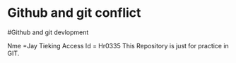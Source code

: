 # Github and git conflict
\#Github and git
devlopment

Nme =Jay Tieking
Access Id = Hr0335
This Repository is just for practice in GIT.

